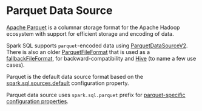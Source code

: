 # Parquet Data Source

[Apache Parquet](http://parquet.apache.org/) is a columnar storage format for the Apache Hadoop ecosystem with support for efficient storage and encoding of data.

Spark SQL supports `parquet`-encoded data using [ParquetDataSourceV2](ParquetDataSourceV2.md). There is also an older [ParquetFileFormat](ParquetFileFormat.md) that is used as a [fallbackFileFormat](ParquetDataSourceV2.md#fallbackFileFormat), for backward-compatibility and [Hive](../../hive/HiveMetastoreCatalog.md#convert) (to name a few use cases).

Parquet is the default data source format based on the [spark.sql.sources.default](../../configuration-properties.md#spark.sql.sources.default) configuration property.

Parquet data source uses `spark.sql.parquet` prefix for [parquet-specific configuration properties](../../configuration-properties.md).
